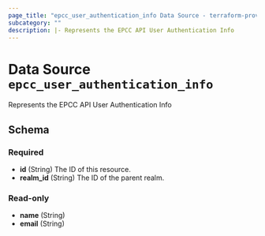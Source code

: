 ```yaml
---
page_title: "epcc_user_authentication_info Data Source - terraform-provider-epcc"
subcategory: ""
description: |- Represents the EPCC API User Authentication Info
---
```


# Data Source `epcc_user_authentication_info`

Represents the EPCC API User Authentication Info

## Schema

### Required

- **id** (String) The ID of this resource.
- **realm_id** (String) The ID of the parent realm.

### Read-only

- **name** (String)
- **email** (String)